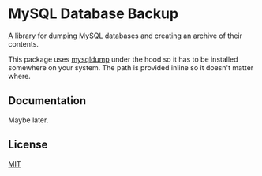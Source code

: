 # MySQL Database Backup
A library for dumping MySQL databases and creating an archive of their contents.

This package uses [mysqldump](https://dev.mysql.com/doc/refman/8.4/en/mysqldump.html) under the hood so it has to be installed somewhere on your system. The path is provided inline so it doesn't matter where.

## Documentation
Maybe later.

## License
[MIT](https://github.com/duckdotapk/mysql-database-backup/blob/main/LICENSE.md)